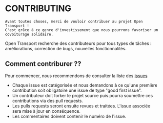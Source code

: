 # CONTRIBUTING

```
Avant toutes choses, merci de vouloir contribuer au projet Open Transport !
C'est grâce à ce genre d'investissement que nous pourrons favoriser un covoiturage solidaire.
```

Open Transport recherche des contributeurs pour tous types de tâches : améliorations, correction de bugs, nouvelles fonctionnalités.

## Comment contriburer ??

Pour commencer, nous recommendons de consulter la liste des [issues](https://github.com/OpenClassrooms-Student-Center/7688581-Expert-Git-GitHub/issues)

-  Chaque issue est catégorisée et nous demandons à ce qu'une première contribution soit obligatoire une issue de type "good first issue".
-  Un contributeur doit forker le projet source puis pourra soumettre ces contributions via des pull requests.
-  Les pulls requests seront ensuite revues et traitées. L'issue associée sera mise à jour en conséquence.
-  Les commentaires doivent contenir le numéro de l'issue.
